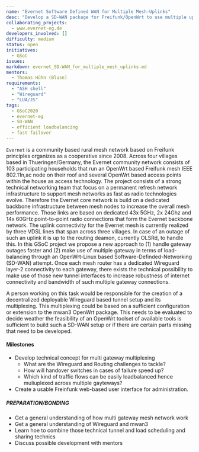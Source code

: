 ```yaml
---
name: "Evernet Software Defined WAN for Multiple Mesh-Uplinks"
desc: "Develop a SD-WAN package for Freifunk/OpenWrt to use multiple uplinks in mesh based WLAN networks."
collaborating_projects:
  - www.evernet-eg.de
developers_involved: []
difficulty: medium
status: open
initiatives:
  - GSoC
issues:
markdown: evernet_SD-WAN_for_multiple_mesh_uplinks.md
mentors:
  - Thomas Hühn (Bluse)
requirements:
  - "ASH shell"
  - "Wireguard"
  - "LUA/JS"
tags:
  - GSoC2020
  - evernet-eg
  - SD-WAN
  - efficient loadbalancing
  - fast failover
---
```


`Evernet` is a community based rural mesh network based on Freifunk principles organizes as a cooperative since 2008.
Across four villages based in Thueringen/Germany, the Evernet community network
consists of 103 participating households that run an OpenWrt based Freifunk
mesh IEEE 802.11n,ac node on their roof and several OpenWrt based access points
within the house as access technology.
The project consists of a strong technical networking team that focus on a
permanent refresh network infrastructure to support mesh networks as fast as
radio technologies evolve. Therefore the Evernet core network is build on a
dedicated backbone infrastructure between mesh nodes to increase the overall
mesh performance. Those links are based on dedicated 43x 5GHz, 2x 24Ghz and
14x 60GHz point-to-point radio connections that form the Evernet backbone
network. The uplink connectivity for the Evernet mesh is currently realized by
three VDSL lines that span across three villages. In case of an outage of such
an uplink it is up to the routing deamon, currently OLSRd, to handle this.
In this GSoC project we propose a new approach to (1) handle gateway outages
faster and (2) make use of multiple gateway in terms of load-balancing through
an OpenWrt-Linux based Software-Definded-Networking (SD-WAN) attempt.
Once each mesh router has a dedicated Wireguard layer-2 connectivity to each
gateway, there exists the technical possibility to make use of those new tunnel
interfaces to increase robustness of internet connectivity and bandwidth of such
multiple gateway connections.

A person working on this task would be responsible for the creation of a
decentralized deployable Wireguard based tunnel setup and its multiplexing.
This multiplexing could be based on a sufficient configuration or extension to
the mwan3 OpenWrt package. This needs to be evaluated to decide weather the
feasibility of an OpenWrt toolset of available tools is sufficient to build
such a SD-WAN setup or if there are certain parts missing that need to be
developed.


#### Milestones

* Develop technical concept for multi gateway multiplexing
  * What are the Wireguard and Routing challenges to tackle?
  * How will handover switches in cases of failure speed up?
  * Which kind of traffic flows can be easily loadbalanced hence muliuplexed
    across multiple gayteways?
* Create a usable Freinfunk web-based user interface for administration.


##### PREPARATION/BONDING

* Get a general understanding of how multi gateway mesh network work
* Get a general understanding of Wireguard and mwan3
* Learn hoe to combine those technical tunnel and load scheduling and sharing
  technics
* Discuss possible development with mentors
